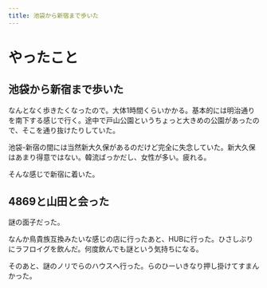 ```yaml
---
title: 池袋から新宿まで歩いた
---
```


# やったこと

## 池袋から新宿まで歩いた

なんとなく歩きたくなったので。大体1時間くらいかかる。基本的には明治通りを南下する感じで行く。途中で戸山公園というちょっと大きめの公園があったので、そこを通り抜けたりしていた。

池袋-新宿の間には当然新大久保があるのだけど完全に失念していた。新大久保はあまり得意ではない。韓流ばっかだし、女性が多い。疲れる。

そんな感じで新宿に着いた。

## 4869と山田と会った

謎の面子だった。

なんか鳥貴族互換みたいな感じの店に行ったあと、HUBに行った。ひさしぶりにラフロイグを飲んだ。何度飲んでも謎という気持ちになる。

そのあと、謎のノリでらのハウスへ行った。らのひーいきなり押し掛けてすまんかった。
